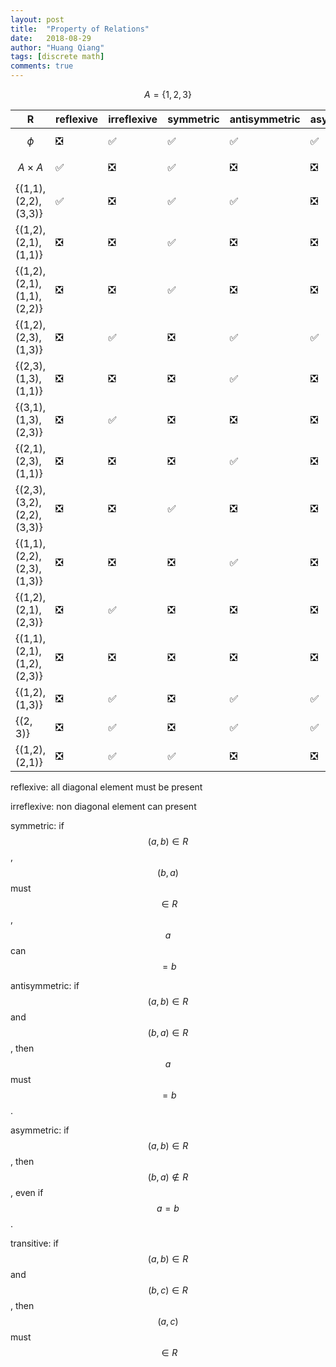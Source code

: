```yaml
---
layout: post
title:  "Property of Relations"
date:   2018-08-29
author: "Huang Qiang"
tags: [discrete math]
comments: true
---
```


$$A = \{1, 2, 3\}$$

R | reflexive | irreflexive | symmetric | antisymmetric | asymmetric | transitive
------------ | ------------- | --- | --- |--- | --- | ---
$$\phi$$ | ❎ | ✅ | ✅ | ✅ | ✅ | ✅
$$A \times A$$ | ✅ | ❎ | ✅ | ❎ | ❎ | ✅
{(1,1),(2,2),(3,3)} | ✅ | ❎ | ✅ | ✅ | ❎ | ✅
{(1,2),(2,1),(1,1)} | ❎ | ❎ | ✅ | ❎ | ❎ | ✅
{(1,2),(2,1),(1,1),(2,2)}| ❎ | ❎ | ✅ | ❎ | ❎ | ✅ 
{(1,2),(2,3),(1,3)}| ❎ | ✅ | ❎ | ✅ | ✅ | ✅
{(2,3),(1,3),(1,1)}| ❎ | ❎ | ❎ | ✅ | ❎ | ✅
{(3,1),(1,3),(2,3)} |❎ | ✅ | ❎ | ❎ | ❎ | ❎
{(2,1),(2,3),(1,1)}| ❎ | ❎ | ❎ | ✅ | ❎ | ✅
{(2,3),(3,2),(2,2),(3,3)}| ❎ | ❎ | ✅ | ❎ | ❎ | ✅
{(1,1),(2,2),(2,3),(1,3)} | ❎ | ❎ | ❎ | ✅ | ❎ |✅
{(1,2),(2,1),(2,3)} | ❎ | ✅ | ❎ | ❎ | ❎ | ❎
{(1,1),(2,1),(1,2),(2,3)} | ❎ | ❎ | ❎ | ❎ | ❎ | ✅
{(1,2),(1,3)} | ❎ | ✅ | ❎ | ✅ | ✅ | ✅
{(2, 3)} | ❎ | ✅ | ❎ | ✅ | ✅ | ✅
{(1,2),(2,1)} | ❎ | ✅ | ✅ | ❎ | ❎ | ❎



reflexive: all diagonal element must be present

irreflexive: non diagonal element can present

symmetric: if $$(a, b) \in R$$, $$(b, a)$$ must $$\in R$$, $$a $$ can $$=b $$

antisymmetric: if $$(a, b) \in R$$ and $$(b, a) \in R$$, then $$a$$ must $$=b$$.

asymmetric: if $$(a, b) \in R$$, then $$(b, a) \not\in R$$, even if $$a = b$$. 

transitive: if $$(a, b) \in R$$ and $$(b, c) \in R$$, then $$(a, c)$$ must $$\in R$$